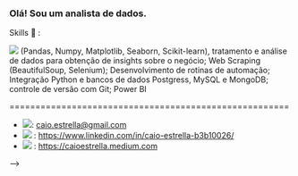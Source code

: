 ### Olá! Sou um analista de dados.

Skills :rocket: :

<img src="https://img.shields.io/badge/Python-3776AB?style=for-the-badge&logo=python&logoColor=white"/> (Pandas, Numpy, Matplotlib, Seaborn, Scikit-learn), tratamento e análise de dados para obtenção de insights sobre o negócio; Web Scraping (BeautifulSoup, Selenium); Desenvolvimento de
rotinas de automação; Integração Python e bancos de dados Postgress, MySQL e MongoDB; controle de versão com Git;
Power BI


======================================================

- <img src="https://img.shields.io/badge/Gmail-D14836?style=for-the-badge&logo=gmail&logoColor=white"/>: caio.estrella@gmail.com
- <img src="https://img.shields.io/badge/LinkedIn-0077B5?style=for-the-badge&logo=linkedin&logoColor=white"/> : https://www.linkedin.com/in/caio-estrella-b3b10026/
- <img src="https://img.shields.io/badge/Medium-12100E?style=for-the-badge&logo=medium&logoColor=white"/>	: 
  https://caioestrella.medium.com



-->

